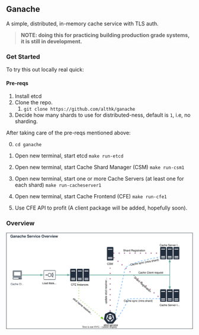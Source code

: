 #

## Ganache

A simple, distributed, in-memory cache service with TLS auth.

>**NOTE: doing this for practicing building production grade systems, it is still in development.**

### Get Started

To try this out locally real quick:

#### Pre-reqs

1. Install etcd
2. Clone the repo.
   1. `git clone https://github.com/althk/ganache`
3. Decide how many shards to use for distributed-ness, default is `1`, i.e, no sharding.

After taking care of the pre-reqs mentioned above:

0. `cd ganache`
1. Open new terminal, start etcd `make run-etcd`
2. Open new terminal, start Cache Shard Manager (CSM) `make run-csm1`
3. Open new terminal, start one or more Cache Servers (at least one for each shard) `make run-cacheserver1`
4. Open new terminal, start Cache Frontend (CFE) `make run-cfe1`

5. Use CFE API to profit (A client package will be added, hopefully soon).

### Overview

![Ganache Service Architecture Overview Diagram](docs/ganache-overview.drawio.svg)
